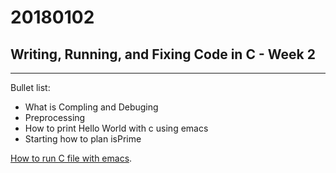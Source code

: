 20180102
======

## Writing, Running, and Fixing Code in C - Week 2

---

Bullet list:

 * What is Compling and Debuging
 * Preprocessing
 * How to print Hello World with c using emacs
 * Starting how to plan isPrime

[How to run C file with emacs](https://www.coursera.org/learn/writing-running-fixing-code/lecture/byZwl/hello-world).
